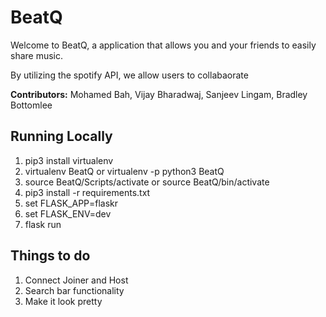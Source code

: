 # BeatQ
Welcome to BeatQ, a application that allows you and your friends to easily share music.

By utilizing the spotify API, we allow users to collabaorate 

**Contributors:** Mohamed Bah, Vijay Bharadwaj, Sanjeev Lingam, Bradley Bottomlee


## Running Locally 
1. pip3 install virtualenv
2. virtualenv BeatQ or virtualenv -p python3 BeatQ
3. source BeatQ/Scripts/activate  or source BeatQ/bin/activate
4. pip3 install -r requirements.txt
5. set FLASK_APP=flaskr
6. set FLASK_ENV=dev
7. flask run

## Things to do
1. Connect Joiner and Host
2. Search bar functionality
3. Make it look pretty
